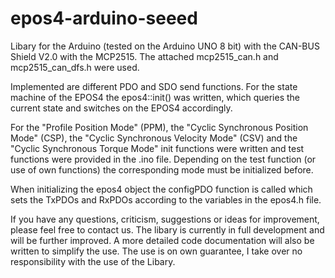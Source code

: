 # epos4-arduino-seeed

Libary for the Arduino (tested on the Arduino UNO 8 bit) with the CAN-BUS Shield V2.0 with the MCP2515. The attached mcp2515_can.h and mcp2515_can_dfs.h were used.

Implemented are different PDO and SDO send functions. For the state machine of the EPOS4 the epos4::init() was written, which queries the current state and switches on the EPOS4 accordingly.

For the "Profile Position Mode" (PPM), the "Cyclic Synchronous Position Mode" (CSP), the "Cyclic Synchronous Velocity Mode" (CSV) and the "Cyclic Synchronous Torque Mode" init functions were written and test functions were provided in the .ino file. Depending on the test function (or use of own functions) the corresponding mode must be initialized before.

When initializing the epos4 object the configPDO function is called which sets the TxPDOs and RxPDOs according to the variables in the epos4.h file.

If you have any questions, criticism, suggestions or ideas for improvement, please feel free to contact us. The libary is currently in full development and will be further improved. A more detailed code documentation will also be written to simplify the use. The use is on own guarantee, I take over no responsibility with the use of the Libary.
